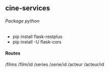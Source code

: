 ## cine-services
###### Package python
- pip install flask-restplus
- pip install -U flask-cors

#### Routes
/films
/film/id
/series
/serie/id
/acteur
/acteur/id